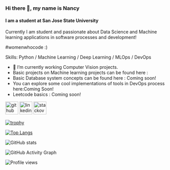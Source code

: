 ### Hi there 👋, my name is Nancy
#### I am a student at San Jose State University

Currently I am student and passionate about Data Science and Machine learning applications in software processes and development! 


#womenwhocode :)

Skills: Python / Machine Learning / Deep Learning / MLOps / DevOps

- 🔭 I’m currently working Computer Vision projects. 
- Basic projects on Machine learning projects can be found here :
- Basic Database system concepts can be found here : Coming soon!
- You can explore some cool implementations of tools in DevOps process here:Coming Soon!
- Leetcode basics : Coming soon!


[<img src='https://cdn.jsdelivr.net/npm/simple-icons@3.0.1/icons/github.svg' alt='github' height='40'>](https://github.com/NancySaxena1-eng)  [<img src='https://cdn.jsdelivr.net/npm/simple-icons@3.0.1/icons/linkedin.svg' alt='linkedin' height='40'>](https://www.linkedin.com/in/nancy-saxena//)  [<img src='https://cdn.jsdelivr.net/npm/simple-icons@3.0.1/icons/stackoverflow.svg' alt='stackoverflow' height='40'>](https://stackoverflow.com/users/10040330/nancy)  

[![trophy](https://github-profile-trophy.vercel.app/?username=NancySaxena1-eng)](https://github.com/ryo-ma/github-profile-trophy)

[![Top Langs](https://github-readme-stats.vercel.app/api/top-langs/?username=NancySaxena1-eng)](https://github.com/anuraghazra/github-readme-stats)

![GitHub stats](https://github-readme-stats.vercel.app/api?username=NancySaxena1-eng&show_icons=true)  

![GitHub Activity Graph](https://activity-graph.herokuapp.com/graph?username=NancySaxena1-eng)  

![Profile views](https://gpvc.arturio.dev/NancySaxena1-eng)  
